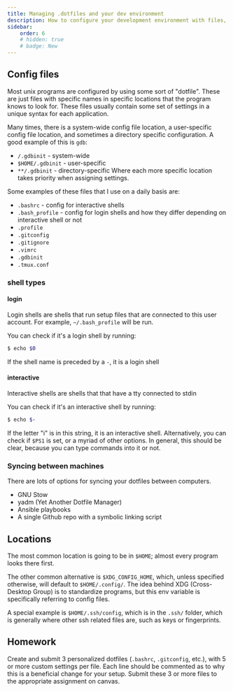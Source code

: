 ```yaml
---
title: Managing .dotfiles and your dev environment
description: How to configure your development environment with files, so that your settings always persist
sidebar:
    order: 6
    # hidden: true
    # badge: New
---
```


## Config files

Most unix programs are configured by using some sort of "dotfile". These are just files with specific names in specific locations that the program knows to look for. These files usually contain some set of settings in a unique syntax for each application.

Many times, there is a system-wide config file location, a user-specific config file location, and sometimes a directory specific configuration. A good example of this is `gdb`:
* `/.gdbinit` - system-wide
* `$HOME/.gdbinit` - user-specific
* `**/.gdbinit` - directory-specific
Where each more specific location takes priority when assigning settings.

Some examples of these files that I use on a daily basis are:
* `.bashrc` - config for interactive shells
* `.bash_profile` - config for login shells and how they differ depending on interactive shell or not
* `.profile`
* `.gitconfig`
* `.gitignore`
* `.vimrc`
* `.gdbinit`
* `.tmux.conf`

### shell types

#### login
Login shells are shells that run setup files that are connected to this user account. For example, `~/.bash_profile` will be run.

You can check if it's a login shell by running:
```bash
$ echo $0
```
If the shell name is preceded by a `-`, it is a login shell


#### interactive
Interactive shells are shells that that have a tty connected to stdin

You can check if it's an interactive shell by running:
```bash
$ echo $-
```
If the letter "i" is in this string, it is an interactive shell. Alternatively, you can check if `$PS1` is set, or a myriad of other options. In general, this should be clear, because you can type commands into it or not.

<!-- #### examples

|           |  interactive | non-interactive |
|-----------|--------------|-----------------|
| **login**     | `ssh jledon@unix.andrew.cmu.edu` | `source script.sh` which has a #! shebang  |
| **non-login** |      `bash -c 'echo $-; echo $0;'` or `ssh jledon@unix.andrew.cmu.edu 'echo $-; echo $0;'` |  | -->

### Syncing between machines

There are lots of options for syncing your dotfiles between computers.
* GNU Stow
* yadm (Yet Another Dotfile Manager)
* Ansible playbooks
* A single Github repo with a symbolic linking script

## Locations

The most common location is going to be in `$HOME`; almost every program looks there first.

The other common alternative is `$XDG_CONFIG_HOME`, which, unless specified otherwise, will default to `$HOME/.config/`. The idea behind XDG (Cross-Desktop Group) is to standardize programs, but this env variable is specifically referring to config files.

A special example is `$HOME/.ssh/config`, which is in the `.ssh/` folder, which is generally where other ssh related files are, such as keys or fingerprints.

## Homework

Create and submit 3 personalized dotfiles (`.bashrc`, `.gitconfig`, etc.), with 5 or more custom settings per file. Each line should be commented as to why this is a beneficial change for your setup. Submit these 3 or more files to the appropriate assignment on canvas.
